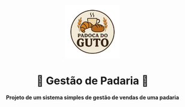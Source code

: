 ﻿<div align="center">

<img src="FrontEnd/src/assets/img/logo-padaria.png" width="144"/>

<h1 align="center">🥖 Gestão de Padaria 🌿</h1>

  <p align="center">
    <strong>Projeto de um sistema simples de gestão de vendas de uma padaria</strong>
  </p>
